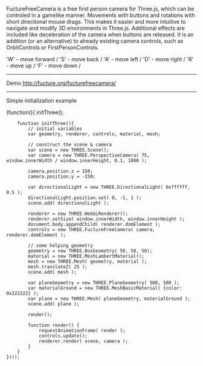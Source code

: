 FuctureFreeCamera is a free first person camera for Three.js, which can be controled in a gamelike manner. Movements with buttons and rotations with short directional mouse drags. This makes it easier and more intuitive to navigate and modify 3D environments in Three.js. Additional effects are included like deceleration of the camera when buttons are released. It is an addition (or an alternative) to already existing camera controls, such as OrbitControls or FirstPersonControls.

'W' - move forward / 
'S' - move back / 
'A' - move left / 
'D' - move right / 
'R' - move up / 
'F' - move down / 

-----------------------------------------------------------------

Demo
http://fucture.org/fucturefreecamera/

-----------------------------------------------------------------

Simple initialization example

(function(){
		initThree();

		function initThree(){
			// initial variables
			var geometry, renderer, controls, material, mesh;

			// construct the scene & camera
			var scene = new THREE.Scene();
			var camera = new THREE.PerspectiveCamera( 75, window.innerWidth / window.innerHeight, 0.1, 1000 );

			camera.position.z = 150;
			camera.position.y = -150;

			var directionalLight = new THREE.DirectionalLight( 0xffffff, 0.5 );
			directionalLight.position.set( 0, -1, 1 );
			scene.add( directionalLight );

			renderer = new THREE.WebGLRenderer();
			renderer.setSize( window.innerWidth, window.innerHeight );
			document.body.appendChild( renderer.domElement );
			controls = new THREE.FuctureFreeCamera( camera,  renderer.domElement );

			// some helping geometry
			geometry = new THREE.BoxGeometry( 50, 50, 50);
			material = new THREE.MeshLambertMaterial();
			mesh = new THREE.Mesh( geometry, material );
			mesh.translateZ( 25 );
			scene.add( mesh );

			var planeGeometry = new THREE.PlaneGeometry( 500, 500 );
			var materialGround = new THREE.MeshBasicMaterial( {color: 0x222222} );
			var plane = new THREE.Mesh( planeGeometry, materialGround );
			scene.add( plane );

			render();

			function render() {
				requestAnimationFrame( render );
				controls.update();
				renderer.render( scene, camera );
			}
		}
	}());